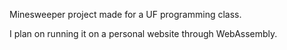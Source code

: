 Minesweeper project made for a UF programming class.

I plan on running it on a personal website through WebAssembly.
